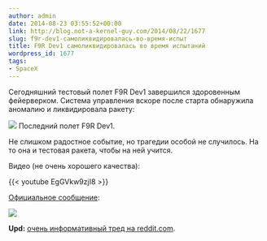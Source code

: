 ```yaml
---
author: admin
date: 2014-08-23 03:55:52+00:00
link: http://blog.not-a-kernel-guy.com/2014/08/22/1677
slug: f9r-dev1-самоликвидировалась-во-время-испыт
title: F9R Dev1 самоликвидировалась во время испытаний
wordpress_id: 1677
tags:
- SpaceX
---
```


Сегодняшний тестовый полет F9R Dev1 завершился здоровенным фейерверком. Система управления вскоре после старта обнаружила аномалию и ликвидировала ракету:

[![](https://pbs.twimg.com/media/BvrXpvHCEAA2Mju.jpg)](https://pbs.twimg.com/media/BvrXpvHCEAA2Mju.jpg) Последний полет F9R Dev1.

Не слишком радостное событие, но трагедии особой не случилось. На то она и тестовая ракета, чтобы на ней учится.

Видео (не очень хорошего качества):

{{< youtube EgGVkw9zjI8 >}}

[Официальное сообщение](https://twitter.com/SpaceX/status/502976401729798144):

![](https://pbs.twimg.com/media/BvruXyYCEAASE8w.jpg)

**Upd:** [очень информативный тред на reddit.com](http://www.reddit.com/live/tg41vd7i6vj9/).
